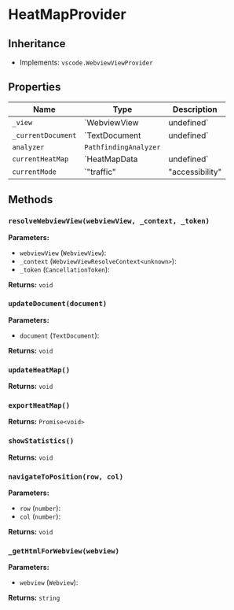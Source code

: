 # HeatMapProvider

## Inheritance

- Implements: `vscode.WebviewViewProvider`

## Properties

| Name | Type | Description |
|------|------|-------------|
| `_view` | `WebviewView | undefined` |  |
| `_currentDocument` | `TextDocument | undefined` |  |
| `analyzer` | `PathfindingAnalyzer` |  |
| `currentHeatMap` | `HeatMapData | undefined` |  |
| `currentMode` | `"traffic" | "accessibility" | "chokepoint"` |  |

## Methods

### `resolveWebviewView(webviewView, _context, _token)`

**Parameters:**

- `webviewView` (`WebviewView`): 
- `_context` (`WebviewViewResolveContext<unknown>`): 
- `_token` (`CancellationToken`): 

**Returns:** `void`

### `updateDocument(document)`

**Parameters:**

- `document` (`TextDocument`): 

**Returns:** `void`

### `updateHeatMap()`

**Returns:** `void`

### `exportHeatMap()`

**Returns:** `Promise<void>`

### `showStatistics()`

**Returns:** `void`

### `navigateToPosition(row, col)`

**Parameters:**

- `row` (`number`): 
- `col` (`number`): 

**Returns:** `void`

### `_getHtmlForWebview(webview)`

**Parameters:**

- `webview` (`Webview`): 

**Returns:** `string`

